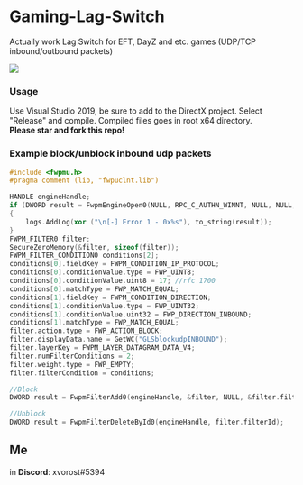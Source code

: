 # Gaming-Lag-Switch
Actually work Lag Switch for EFT, DayZ and etc. games (UDP/TCP inbound/outbound packets)

<img src="https://cdn.discordapp.com/attachments/439961603744464899/1143544993395515392/image.png"></img>

### Usage
Use Visual Studio 2019, be sure to add to the DirectX project.
Select "Release" and compile. Compiled files goes in root x64 directory.<br>
**Please star and fork this repo!**

### Example block/unblock inbound udp packets
```cpp
#include <fwpmu.h>
#pragma comment (lib, "fwpuclnt.lib")

HANDLE engineHandle;
if (DWORD result = FwpmEngineOpen0(NULL, RPC_C_AUTHN_WINNT, NULL, NULL, &engineHandle))
{
    logs.AddLog(xor ("\n[-] Error 1 - 0x%s"), to_string(result));
}
FWPM_FILTER0 filter;
SecureZeroMemory(&filter, sizeof(filter));
FWPM_FILTER_CONDITION0 conditions[2];
conditions[0].fieldKey = FWPM_CONDITION_IP_PROTOCOL;
conditions[0].conditionValue.type = FWP_UINT8;
conditions[0].conditionValue.uint8 = 17; //rfc 1700
conditions[0].matchType = FWP_MATCH_EQUAL;
conditions[1].fieldKey = FWPM_CONDITION_DIRECTION;
conditions[1].conditionValue.type = FWP_UINT32;
conditions[1].conditionValue.uint32 = FWP_DIRECTION_INBOUND;
conditions[1].matchType = FWP_MATCH_EQUAL;
filter.action.type = FWP_ACTION_BLOCK;
filter.displayData.name = GetWC("GLSblockudpINBOUND");
filter.layerKey = FWPM_LAYER_DATAGRAM_DATA_V4;
filter.numFilterConditions = 2;
filter.weight.type = FWP_EMPTY;
filter.filterCondition = conditions;

//Block
DWORD result = FwpmFilterAdd0(engineHandle, &filter, NULL, &filter.filterId);

//Unblock
DWORD result = FwpmFilterDeleteById0(engineHandle, filter.filterId);
```

## Me
in **Discord**: xvorost#5394<br>
